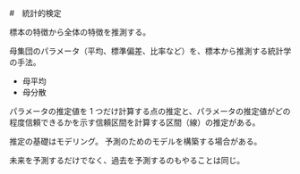 #　統計的検定

標本の特徴から全体の特徴を推測する。

母集団のパラメータ（平均、標準偏差、比率など）を、標本から推測する統計学の手法。

- 母平均
- 母分散

パラメータの推定値を 1 つだけ計算する点の推定と、パラメータの推定値がどの程度信頼できるかを示す信頼区間を計算する区間（線）の推定がある。

推定の基礎はモデリング。
予測のためのモデルを構築する場合がある。

未来を予測するだけでなく、過去を予測するのもやることは同じ。
